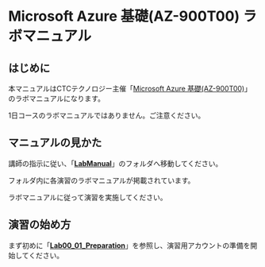 # Microsoft Azure 基礎(AZ-900T00) ラボマニュアル
## はじめに

本マニュアルはCTCテクノロジー主催「[Microsoft Azure 基礎(AZ-900T00)](https://www.school.ctc-g.co.jp/course/P736.html)」のラボマニュアルになります。

1日コースのラボマニュアルではありません。ご注意ください。



## マニュアルの見かた

講師の指示に従い、「**[LabManual](https://github.com/ctct-edu/az-900-lab-2day/tree/main/LabManual)**」のフォルダへ移動してください。

フォルダ内に各演習のラボマニュアルが掲載されています。

ラボマニュアルに従って演習を実施してください。



## 演習の始め方

まず初めに「**[Lab00_01_Preparation](https://github.com/ctct-edu/az-900-lab-2day/blob/main/LabManual/00-Preparation.md)**」を参照し、演習用アカウントの準備を開始してください。
